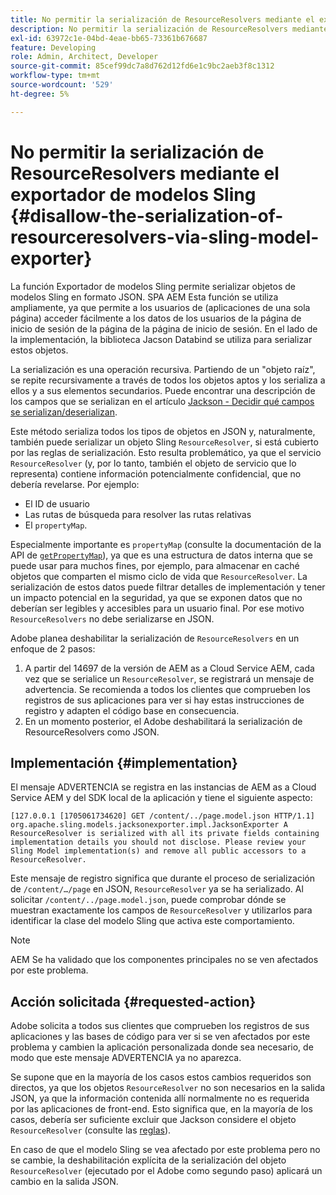 ```yaml
---
title: No permitir la serialización de ResourceResolvers mediante el exportador de modelos Sling
description: No permitir la serialización de ResourceResolvers mediante el exportador de modelos Sling
exl-id: 63972c1e-04bd-4eae-bb65-73361b676687
feature: Developing
role: Admin, Architect, Developer
source-git-commit: 85cef99dc7a8d762d12fd6e1c9bc2aeb3f8c1312
workflow-type: tm+mt
source-wordcount: '529'
ht-degree: 5%

---
```


# No permitir la serialización de ResourceResolvers mediante el exportador de modelos Sling {#disallow-the-serialization-of-resourceresolvers-via-sling-model-exporter}

La función Exportador de modelos Sling permite serializar objetos de modelos Sling en formato JSON. SPA AEM Esta función se utiliza ampliamente, ya que permite a los usuarios de (aplicaciones de una sola página) acceder fácilmente a los datos de los usuarios de la página de inicio de sesión de la página de la página de inicio de sesión. En el lado de la implementación, la biblioteca Jacson Databind se utiliza para serializar estos objetos.

La serialización es una operación recursiva. Partiendo de un &quot;objeto raíz&quot;, se repite recursivamente a través de todos los objetos aptos y los serializa a ellos y a sus elementos secundarios. Puede encontrar una descripción de los campos que se serializan en el artículo [Jackson - Decidir qué campos se serializan/deserializan](https://www.baeldung.com/jackson-field-serializable-deserializable-or-not).

Este método serializa todos los tipos de objetos en JSON y, naturalmente, también puede serializar un objeto Sling `ResourceResolver`, si está cubierto por las reglas de serialización. Esto resulta problemático, ya que el servicio `ResourceResolver` (y, por lo tanto, también el objeto de servicio que lo representa) contiene información potencialmente confidencial, que no debería revelarse. Por ejemplo:

* El ID de usuario
* Las rutas de búsqueda para resolver las rutas relativas
* El `propertyMap`.

Especialmente importante es `propertyMap` (consulte la documentación de la API de [`getPropertyMap`](https://sling.apache.org/apidocs/sling12/org/apache/sling/api/resource/ResourceResolver.html#getPropertyMap--)), ya que es una estructura de datos interna que se puede usar para muchos fines, por ejemplo, para almacenar en caché objetos que comparten el mismo ciclo de vida que `ResourceResolver`. La serialización de estos datos puede filtrar detalles de implementación y tener un impacto potencial en la seguridad, ya que se exponen datos que no deberían ser legibles y accesibles para un usuario final. Por ese motivo `ResourceResolvers` no debe serializarse en JSON.

Adobe planea deshabilitar la serialización de `ResourceResolvers` en un enfoque de 2 pasos:

1. A partir del 14697 de la versión de AEM as a Cloud Service AEM, cada vez que se serialice un `ResourceResolver`, se registrará un mensaje de advertencia. Se recomienda a todos los clientes que comprueben los registros de sus aplicaciones para ver si hay estas instrucciones de registro y adapten el código base en consecuencia.
1. En un momento posterior, el Adobe deshabilitará la serialización de ResourceResolvers como JSON.

## Implementación {#implementation}

El mensaje ADVERTENCIA se registra en las instancias de AEM as a Cloud Service AEM y del SDK local de la aplicación y tiene el siguiente aspecto:

```
[127.0.0.1 [1705061734620] GET /content/../page.model.json HTTP/1.1] org.apache.sling.models.jacksonexporter.impl.JacksonExporter A ResourceResolver is serialized with all its private fields containing implementation details you should not disclose. Please review your Sling Model implementation(s) and remove all public accessors to a ResourceResolver.
```

Este mensaje de registro significa que durante el proceso de serialización de `/content/…/page` en JSON, `ResourceResolver` ya se ha serializado. Al solicitar `/content/../page.model.json`, puede comprobar dónde se muestran exactamente los campos de `ResourceResolver` y utilizarlos para identificar la clase del modelo Sling que activa este comportamiento.


>[!NOTE]
>
>AEM Se ha validado que los componentes principales no se ven afectados por este problema.

## Acción solicitada {#requested-action}

Adobe solicita a todos sus clientes que comprueben los registros de sus aplicaciones y las bases de código para ver si se ven afectados por este problema y cambien la aplicación personalizada donde sea necesario, de modo que este mensaje ADVERTENCIA ya no aparezca.

Se supone que en la mayoría de los casos estos cambios requeridos son directos, ya que los objetos `ResourceResolver` no son necesarios en la salida JSON, ya que la información contenida allí normalmente no es requerida por las aplicaciones de front-end. Esto significa que, en la mayoría de los casos, debería ser suficiente excluir que Jackson considere el objeto `ResourceResolver` (consulte las [reglas](https://www.baeldung.com/jackson-field-serializable-deserializable-or-not)).

En caso de que el modelo Sling se vea afectado por este problema pero no se cambie, la deshabilitación explícita de la serialización del objeto `ResourceResolver` (ejecutado por el Adobe como segundo paso) aplicará un cambio en la salida JSON.
